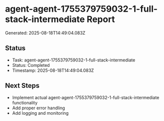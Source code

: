# agent-agent-1755379759032-1-full-stack-intermediate Report

Generated: 2025-08-18T14:49:04.083Z

## Status
- Task: agent-agent-1755379759032-1-full-stack-intermediate
- Status: Completed
- Timestamp: 2025-08-18T14:49:04.083Z

## Next Steps
- Implement actual agent-agent-1755379759032-1-full-stack-intermediate functionality
- Add proper error handling
- Add logging and monitoring
